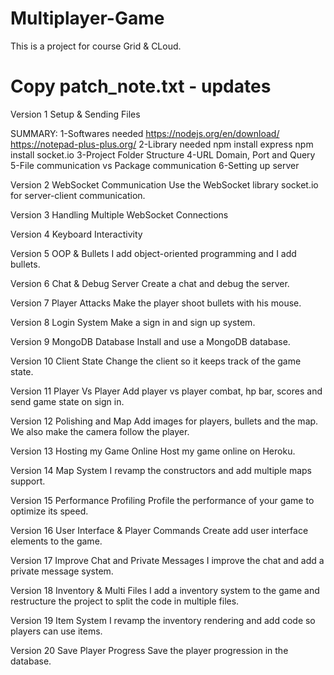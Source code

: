 # Multiplayer-Game

This is a project for course Grid & CLoud.

# Copy patch_note.txt - updates
Version 1 Setup & Sending Files 

SUMMARY:
1-Softwares needed
https://nodejs.org/en/download/
https://notepad-plus-plus.org/
2-Library needed
npm install express
npm install socket.io
3-Project Folder Structure
4-URL Domain, Port and Query
5-File communication vs Package communication
6-Setting up server

Version 2 WebSocket Communication
Use the WebSocket library socket.io for server-client communication.

Version 3 Handling Multiple WebSocket Connections

Version 4 Keyboard Interactivity

Version 5 OOP & Bullets
I add object-oriented programming and I add bullets.

Version 6 Chat & Debug Server
Create a chat and debug the server.

Version 7 Player Attacks
Make the player shoot bullets with his mouse.

Version 8 Login System
Make a sign in and sign up system.

Version 9 MongoDB Database
Install and use a MongoDB database.

Version 10 Client State
Change the client so it keeps track of the game state.

Version 11 Player Vs Player
Add player vs player combat, hp bar, scores and send game state on sign in.

Version 12 Polishing and Map 
Add images for players, bullets and the map. We also make the camera follow the player.

Version 13 Hosting my Game Online
Host my game online on Heroku.

Version 14 Map System
I revamp the constructors and add multiple maps support.

Version 15 Performance Profiling
Profile the performance of your game to optimize its speed.

Version 16 User Interface & Player Commands
Create add user interface elements to the game.

Version 17 Improve Chat and Private Messages
I improve the chat and add a private message system.

Version 18 Inventory & Multi Files
I add a inventory system to the game and restructure the project to split the code in multiple files.

Version 19 Item System
I revamp the inventory rendering and add code so players can use items.

Version 20 Save Player Progress 
Save the player progression in the database.
